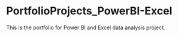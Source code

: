 # PortfolioProjects_PowerBI-Excel
This is the portfolio for Power BI and Excel data analysis project.
